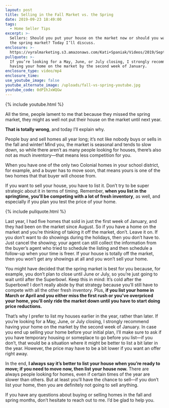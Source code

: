 ```yaml
---
layout: post
title: Selling in the Fall Market vs. the Spring
date: 2019-09-23 18:49:00
tags:
  - Home Seller Tips
excerpt: >-
  Sellers: Should you put your house on the market now or should you wait until
  the spring market? Today I’ll discuss.
enclosure: >-
  https://vyralmarketing.s3.amazonaws.com/Kati+Spaniak/Videos/2019/September/Selling+in+the+Fall+Market+vs.+the+Spring.mp4
pullquote: >-
  If you’re looking for a May, June, or July closing, I strongly recommend
  having your home on the market by the second week of January.
enclosure_type: video/mp4
enclosure_time:
use_youtube_image: false
youtube_alternate_image: /uploads/fall-vs-spring-youtube.jpg
youtube_code: 0dPIhJxWQGw
---
```


{% include youtube.html %}

All the time, people lament to me that because they missed the spring market, they might as well not put their house on the market until next year.

**That is totally wrong**, and today I’ll explain why.

People buy and sell homes all year long; it’s not like nobody buys or sells in the fall and winter\! Mind you, the market is seasonal and tends to slow down, so while there aren’t as many people looking for houses, there’s also not as much inventory—that means less competition for you.

When you have one of the only two Colonial homes in your school district, for example, and a buyer has to move soon, that means yours is one of the two homes that that buyer will choose from.

If you want to sell your house, you have to list it. Don’t try to be super strategic about it in terms of timing. Remember, **when you list in the springtime, you’ll be competing with a lot of fresh inventory**, as well, and especially if you plan you test the price of your home.

{% include pullquote.html %}

Last year, I had five homes that sold in just the first week of January, and they had been on the market since August. So if you have a home on the market and you’re thinking of taking it off the market, don’t. Leave it on. If you don’t want to do showings during the holidays, then you don’t have to. Just cancel the showing; your agent can still collect the information from the buyer’s agent who tried to schedule the listing and then schedule a follow-up when your time is freer. If your house is totally off the market, then you won’t get any showings at all and you won’t sell your home.

You might have decided that the spring market is best for you because, for example, you don’t plan to close until June or July, so you’re just going to wait until after the Superbowl. Keep this in mind: It’s cold after the Superbowl\! I don’t really abide by that strategy because you’ll still have to compete with all the other fresh inventory. Plus, **if you list your home in March or April and you either miss the first rush or you’ve overpriced your home, you’ll only ride the market down until you have to start doing price reductions.**

That’s why I prefer to list my houses earlier in the year, rather than later. If you’re looking for a May, June, or July closing, I strongly recommend having your home on the market by the second week of January. In case you end up selling your home before your initial plan, I’ll make sure to ask if you have temporary housing or someplace to go before you list—if you don’t, that would be a situation where it might be better to list a bit later in the year. However, the price may have to be a bit lower if you want an offer right away.

In the end, **I always say it’s better to list your house when you’re ready to move; if you need to move now, then list your house now.** There are always people looking for homes, even if certain times of the year are slower than others. But at least you’ll have the chance to sell—if you don’t list your home, then you are definitely not going to sell anything.

If you have any questions about buying or selling homes in the fall and spring months, don’t hesitate to reach out to me. I’d be glad to help you.
